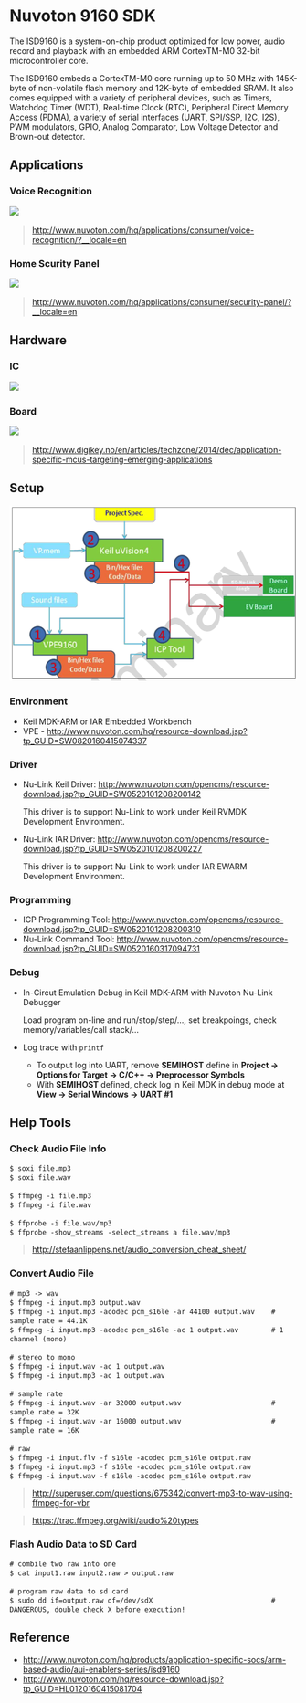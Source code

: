 # Nuvoton 9160 SDK

The ISD9160 is a system-on-chip product optimized for low power, audio record and playback with an embedded ARM CortexTM-M0 32-bit microcontroller core.

The ISD9160 embeds a CortexTM-M0 core running up to 50 MHz with 145K-byte of non-volatile flash memory and 12K-byte of embedded SRAM. It also comes equipped with a variety of peripheral devices, such as Timers, Watchdog Timer (WDT), Real-time Clock (RTC), Peripheral Direct Memory Access (PDMA), a variety of serial interfaces (UART, SPI/SSP, I2C, I2S), PWM modulators, GPIO, Analog Comparator, Low Voltage Detector and Brown-out detector.

## Applications

### Voice Recognition

![](http://www.nuvoton.com/export/sites/nuvoton/images/ISD9160vR.png_1851307823.png)

> http://www.nuvoton.com/hq/applications/consumer/voice-recognition/?__locale=en

### Home Scurity Panel

![](http://www.nuvoton.com/export/sites/nuvoton/images/ISD9160-Security-Panel.png_622442009.png)

> http://www.nuvoton.com/hq/applications/consumer/security-panel/?__locale=en

## Hardware

### IC

![](http://www.digikey.com/-/media/Images/Article%20Library/TechZone%20Articles/2014/December/Application-Specific%20MCUs%20Targeting%20Emerging%20Applications/article-2014december-application-specific-mcus-fig1.jpg)

### Board

![](http://www.digikey.com/-/media/Images/Article%20Library/TechZone%20Articles/2014/December/Application-Specific%20MCUs%20Targeting%20Emerging%20Applications/article-2014december-application-specific-mcus-fig2.jpg)

> http://www.digikey.no/en/articles/techzone/2014/dec/application-specific-mcus-targeting-emerging-applications

## Setup

![](Docs/isd9160_dev_flow.png)

### Environment

- Keil MDK-ARM or IAR Embedded Workbench
- VPE - http://www.nuvoton.com/hq/resource-download.jsp?tp_GUID=SW0820160415074337

### Driver

- Nu-Link Keil Driver: http://www.nuvoton.com/opencms/resource-download.jsp?tp_GUID=SW0520101208200142

  This driver is to support Nu-Link to work under Keil RVMDK Development Environment.

- Nu-Link IAR Driver: http://www.nuvoton.com/opencms/resource-download.jsp?tp_GUID=SW0520101208200227

  This driver is to support Nu-Link to work under IAR EWARM Development Environment.

### Programming

- ICP Programming Tool: http://www.nuvoton.com/opencms/resource-download.jsp?tp_GUID=SW0520101208200310
- Nu-Link Command Tool: http://www.nuvoton.com/opencms/resource-download.jsp?tp_GUID=SW0520160317094731

### Debug

- In-Circut Emulation Debug in Keil MDK-ARM with Nuvoton Nu-Link Debugger

  Load program on-line and run/stop/step/..., set breakpoings, check memory/variables/call stack/...

- Log trace with `printf`
  * To output log into UART, remove **SEMIHOST** define in **Project -> Options for Target -> C/C++ -> Preprocessor Symbols**
  * With **SEMIHOST** defined, check log in Keil MDK in debug mode at **View -> Serial Windows -> UART #1**

## Help Tools

### Check Audio File Info

```
$ soxi file.mp3
$ soxi file.wav

$ ffmpeg -i file.mp3
$ ffmpeg -i file.wav

$ ffprobe -i file.wav/mp3
$ ffprobe -show_streams -select_streams a file.wav/mp3
```

> http://stefaanlippens.net/audio_conversion_cheat_sheet/

### Convert Audio File

```
# mp3 -> wav
$ ffmpeg -i input.mp3 output.wav
$ ffmpeg -i input.mp3 -acodec pcm_s16le -ar 44100 output.wav    # sample rate = 44.1K
$ ffmpeg -i input.mp3 -acodec pcm_s16le -ac 1 output.wav        # 1 channel (mono)

# stereo to mono
$ ffmpeg -i input.wav -ac 1 output.wav
$ ffmpeg -i input.mp3 -ac 1 output.wav

# sample rate
$ ffmpeg -i input.wav -ar 32000 output.wav                      # sample rate = 32K
$ ffmpeg -i input.wav -ar 16000 output.wav                      # sample rate = 16K

# raw
$ ffmpeg -i input.flv -f s16le -acodec pcm_s16le output.raw
$ ffmpeg -i input.mp3 -f s16le -acodec pcm_s16le output.raw
$ ffmpeg -i input.wav -f s16le -acodec pcm_s16le output.raw
```

> http://superuser.com/questions/675342/convert-mp3-to-wav-using-ffmpeg-for-vbr

> https://trac.ffmpeg.org/wiki/audio%20types

### Flash Audio Data to SD Card

```
# combile two raw into one
$ cat input1.raw input2.raw > output.raw

# program raw data to sd card
$ sudo dd if=output.raw of=/dev/sdX                             # DANGEROUS, double check X before execution!
```

## Reference

- http://www.nuvoton.com/hq/products/application-specific-socs/arm-based-audio/aui-enablers-series/isd9160
- http://www.nuvoton.com/hq/resource-download.jsp?tp_GUID=HL0120160415081704
